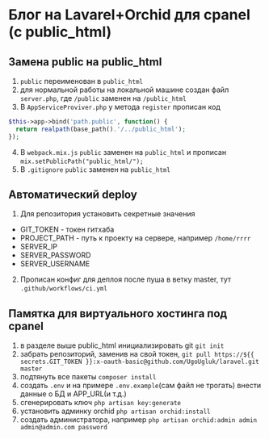# Блог на Lavarel+Orchid для cpanel (c public_html)

## Замена public на public_html
1. ```public``` переименован в ```public_html```
2. для нормальной работы на локальной машине создан файл ```server.php```, где ```/public``` заменен на  ```/public_html```
3. В ```AppServiceProviver.php``` у метода ```register``` прописан код
```php
$this->app->bind('path.public', function() {
  return realpath(base_path().'/../public_html');
});
```
4. В ```webpack.mix.js``` ```public``` заменен на ```public_html``` и прописан ```mix.setPublicPath("public_html/");```
5. В ```.gitignore``` ```public``` заменен на ```public_html```

## Автоматический deploy
1. Для репозитория установить секретные значения
- GIT_TOKEN - токен гитхаба
- PROJECT_PATH - путь к проекту на сервере, например ```/home/rrrr```
- SERVER_IP
- SERVER_PASSWORD
- SERVER_USERNAME 
2. Прописан конфиг для деплоя после пуша в ветку master, тут ```.github/workflows/ci.yml```

## Памятка для виртуального хостинга под cpanel
1. в разделе выше public_html инициализировать git ```git init```
2. забрать репозиторий, заменив на свой токен, ```git pull https://${{ secrets.GIT_TOKEN }}:x-oauth-basic@github.com/UgoUgluk/laravel.git master```
3. подтянуть все пакеты ```composer install```
4. создать ```.env``` и на примере ```.env.example```(сам файл не трогать) внести данные о БД и APP_URL(и т.д.)
5. сгенерировать ключ ```php artisan key:generate```
6. установить админку orchid ```php artisan orchid:install```
7. создать администратора, например ```php artisan orchid:admin admin admin@admin.com password```
